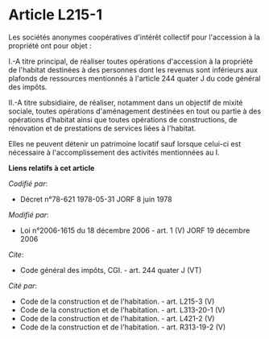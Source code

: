 # Article L215-1

Les sociétés anonymes coopératives d'intérêt collectif pour l'accession à la propriété ont pour objet : 

I.-A titre principal, de réaliser toutes opérations d'accession à la propriété de l'habitat destinées à des personnes dont
les revenus sont inférieurs aux plafonds de ressources mentionnés à l'article 244 quater J du code général des impôts. 

II.-A titre subsidiaire, de réaliser, notamment dans un objectif de mixité sociale, toutes opérations d'aménagement destinées
en tout ou partie à des opérations d'habitat ainsi que toutes opérations de constructions, de rénovation et de prestations de
services liées à l'habitat. 

Elles ne peuvent détenir un patrimoine locatif sauf lorsque celui-ci est nécessaire à l'accomplissement des activités
mentionnées au I.

**Liens relatifs à cet article**

_Codifié par_:

  - Décret n°78-621 1978-05-31 JORF 8 juin 1978

_Modifié par_:

  - Loi n°2006-1615 du 18 décembre 2006 - art. 1 (V) JORF 19 décembre 2006

_Cite_:

  - Code général des impôts, CGI. - art. 244 quater J (VT)

_Cité par_:

  - Code de la construction et de l'habitation. - art. L215-3 (V)
  - Code de la construction et de l'habitation. - art. L313-20-1 (V)
  - Code de la construction et de l'habitation. - art. L421-2 (V)
  - Code de la construction et de l'habitation. - art. R313-19-2 (V)

